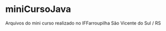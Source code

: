 miniCursoJava
=============

Arquivos do mini curso realizado no IFFarroupilha São Vicente do Sul / RS
